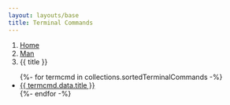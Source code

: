 ```yaml
---
layout: layouts/base
title: Terminal Commands
---
```


<nav aria-label="breadcrumb">
  <ol class="breadcrumb">
    <li class="breadcrumb-item"><a href="/">Home</a></li>
    <li class="breadcrumb-item"><a href="/man/">Man</a></li>
    <li class="breadcrumb-item active" aria-current="page">{{ title }}</li>
  </ol>
</nav>

<ul>
{%- for termcmd in collections.sortedTerminalCommands -%}
  <li><a href="{{ termcmd.url }}">{{ termcmd.data.title }}</a></li>
{%- endfor -%}
</ul>
